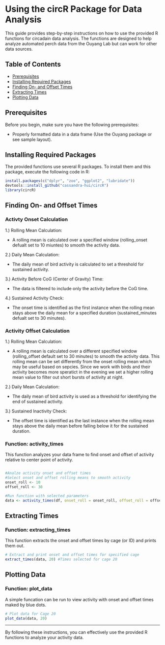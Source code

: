 # Using the circR Package for Data Analysis
This guide provides step-by-step instructions on how to use the provided R functions for circadain data analysis. The functions are designed to help analyze automated perch data from the Ouyang Lab but can work for other data sources.

## Table of Contents
- [Prerequisites](#prerequisites)
- [Installing Required Packages](#installing-required-packages)
- [Finding On- and Offset Times](#finding-on--and-offset-times)
- [Extracting Times](#extracting-times)
- [Plotting Data](#plotting-data)

## Prerequisites

Before you begin, make sure you have the following prerequisites:
- Properly formatted data in a data frame (Use the Ouyang package or see sample layout).

## Installing Required Packages

The provided functions use several R packages. To install them and this package, execute the following code in R:

```r
install.packages(c("dplyr", "zoo", "ggplot2", "lubridate"))
devtools::install_github("cassandra-hui/circR")
library(circR)
```

## Finding On- and Offset Times

### Activty Onset Calculation
1.) Rolling Mean Calculation:
  - A rolling mean is calculated over a specified window (rolling_onset defualt set to 10 miuntes) to smooth the activity data.

2.) Daily Mean Calculation:
  - The daily mean of bird activity is calculated to set a threshold for sustained activity.

3.) Activity Before CoG (Center of Gravity) Time:
  - The data is filtered to include only the activity before the CoG time.

4.) Sustained Activity Check:
  - The onset time is identified as the first instance when the rolling mean stays above the daily mean for a specified duration (sustained_minutes defualt set to 30 minutes).

### Activity Offset Calculation
1.) Rolling Mean Calculation:
- A rolling mean is calculated over a different specified window (rolling_offset default set to 30 minutes) to smooth the activity data. This rolling mean can be set differently from the onset rolling mean which may be useful based on sepcies. Since we work with birds and their activity becomes more speratict in the evening we set a higher rolling mean value to filter out short bursts of activity at night.

2.) Daily Mean Calculation:
- The daily mean of bird activity is used as a threshold for identifying the end of sustained activity.

3.) Sustained Inactivity Check:
- The offset time is identified as the last instance when the rolling mean stays above the daily mean before falling below it for the sustained duration.

### Function: activity_times

This function analyzes your data frame to find onset and offset of activity relative to center point of activity. 

```r

#Analze activity onset and offset times
#Select onset and offset rolling means to smooth activity
onset_roll <- 10
offset_roll <- 30

#Run function with selected parameters
data <- activity_times(df, onset_roll = onset_roll, offset_roll = offset_roll)


```


## Extracting Times

### Function: extracting_times

This function extracts the onset and offset times by cage (or ID) and prints them out.

```r
# Extract and print onset and offset times for specified cage 
extract_times(data, 20) #Times selected for cage 20

```

## Plotting Data

### Function: plot_data

A simple funcation can be run to view activity with onset and offset times maked by blue dots. 

```r
# Plot data for Cage 20
plot_data(data, 20)
```

---

By following these instructions, you can effectively use the provided R functions to analyze your activity data.
